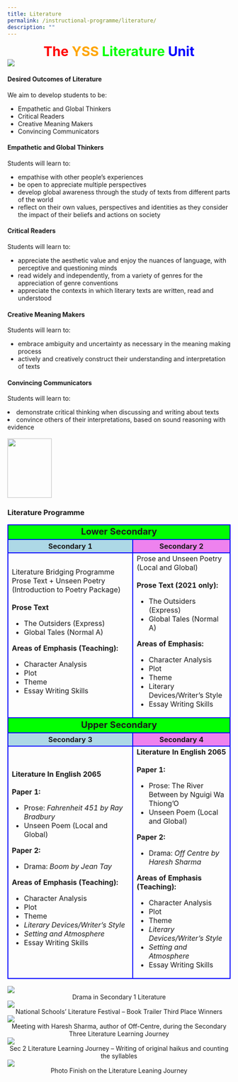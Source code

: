 ```yaml
---
title: Literature
permalink: /instructional-programme/literature/
description: ""
---
```

<div style="font-size:30px; text-align:center;">
<b style="color:red">The </b><b style="color:orange">YSS </b><b style="color:lime">Literature </b><b style="color:blue">Unit</b>
</div>
	

<img src="/images/IP/Literature/Literature%20Department1.png">


<h4>Desired Outcomes of Literature</h4>

We aim to develop students to be:
<ul>
<li>Empathetic and Global Thinkers</li>
<li>Critical Readers</li>
<li>Creative Meaning Makers</li>
<li>Convincing Communicators</li>
</ul>
<h4>Empathetic and Global Thinkers</h4>

Students will learn to:
<ul>
<li>empathise with other people’s experiences</li>
<li>be open to appreciate multiple perspectives</li>
<li>develop global awareness through the study of texts from different parts of the world</li>
<li>reflect on their own values, perspectives and identities as they consider the impact of their beliefs and actions on society</li>
</ul>
<h4>Critical Readers</h4>

Students will learn to:
<ul>
<li>appreciate the aesthetic value and enjoy the nuances of language, with perceptive and questioning minds</li>
<li>read widely and independently, from a variety of genres for the appreciation of genre conventions</li>
<li>appreciate the contexts in which literary texts are written, read and understood</li>
</ul>
<h4>Creative Meaning Makers</h4>

Students will learn to:
<ul>
<li>embrace ambiguity and uncertainty as necessary in the meaning making process</li>
<li>actively and creatively construct their understanding and interpretation of texts</li>
</ul>
<h4>Convincing Communicators</h4>

Students will learn to:

<li>demonstrate critical thinking when discussing and writing about texts</li>
<li>convince others of their interpretations, based on sound reasoning with evidence</li>


<br>

<img src="/images/IP/Literature/yss%20logo%20100px.jpg" style="width:100px; height:134px;">

<h3>Literature Programme</h3>

<style>
table { border: 2px; colour: solid blue; }
tr { border: 2px solid blue; }
td { border: 2px solid blue; }
th { border: 2px solid blue; }
</style>

<table>
	<tr style="background-color:lime">
		<td colspan="2" style="text-align:center;font-size:20px"><b>Lower Secondary</b></td>
</tr>
<tr>
	<th style="background-color:lightblue">Secondary 1</th>
	<th style="background-color:violet">Secondary 2</th>
</tr>

<tr>
	<td>Literature Bridging Programme Prose Text + Unseen Poetry
(Introduction to Poetry Package)
<br>
<br><b>Prose Text</b>

<ul>
  <li>The Outsiders (Express)</li>
  <li>Global Tales (Normal A)</li>
</ul>

<b>Areas of Emphasis (Teaching):</b>

<ul>
  <li>Character Analysis</li>
  <li>Plot</li>
  <li>Theme</li>
  <li>Essay Writing Skills</li>
</ul>
</td>

<td>Prose and Unseen Poetry (Local and Global)
<br>
<br><b>Prose Text (2021 only):</b>

<ul>
  <li>The Outsiders (Express)</li>
  <li>Global Tales (Normal A)</li>
</ul>

<b>Areas of Emphasis:</b>

<ul>
  <li>Character Analysis</li>
  <li>Plot</li>
  <li>Theme</li>
  <li>Literary Devices/Writer’s Style</li>
  <li>Essay Writing Skills</li>
</ul>

</td>
</tr>
<tr style="background-color:lime">
	<td colspan="2" style="text-align:center; font-size:20px"><b>Upper Secondary</b></td>
</tr>

<tr>
	<th style="background-color:lightblue">Secondary 3</th>
	<th style="background-color:violet">Secondary 4</th>
</tr>

<tr>
	<td><b>Literature In English 2065</b>
<br>
<br><b>Paper 1:</b>

<ul>
	<li>Prose:<i> Fahrenheit 451 by Ray Bradbury</i></li>
  <li>Unseen Poem (Local and Global)</li>
</ul>

<b>Paper 2:</b>

<ul>
	<li>Drama: <i>Boom by Jean Tay</i></li>
</ul>

<b>Areas of Emphasis (Teaching):</b>

<ul>
  <li>Character Analysis</li>
  <li>Plot</li>
  <li>Theme</li>
	<li><i>Literary Devices/Writer’s Style</i></li>
	<li><i>Setting and Atmosphere</i></li>
  <li>Essay Writing Skills</li>
</ul>
</td>

<td><b>Literature In English 2065</b>
<br>
<br><b>Paper 1:</b>

<ul>
	<li>Prose: The River Between by Nguigi Wa Thiong’O</li>
  <li>Unseen Poem (Local and Global)</li>
</ul>

<b>Paper 2:</b>

<ul>
	<li>Drama: <i>Off Centre by Haresh Sharma</i></li>
</ul>

<b>Areas of Emphasis (Teaching):</b>

<ul>
  <li>Character Analysis</li>
  <li>Plot</li>
  <li>Theme</li>
	<li><i>Literary Devices/Writer’s Style</i></li>
	<li><i>Setting and Atmosphere</i></li>
  <li>Essay Writing Skills</li>
</ul>
</td>

</tr>
</table>


<img src="/images/IP/Literature/Drama-in-Secondary-1-Literature.jpeg">
<div style="text-align:center;">Drama in Secondary 1 Literature </div>

<img src="/images/IP/Literature/National-Schools-Literature-Festival.jpg">
<div style="text-align:center;">National Schools’ Literature Festival – Book Trailer Third Place Winners </div>

<img src="/images/IP/Literature/Meeting-with-Haresh-Sharma.jpg">
<div style="text-align:center;">Meeting with Haresh Sharma, author of Off-Centre, during the Secondary Three Literature Learning Journey</div>
	
<img src="/images/IP/Literature/Sec-2-Literature-Learning-Journey-Writing.jpg">
<div style="text-align:center;">Sec 2 Literature Learning Journey – Writing of original haikus and counting the syllables</div>

<img src="/images/IP/Literature/Finish-on-the-Literature-Learning-Journey.jpg">
<div style="text-align:center;">Photo Finish on the Literature Leaning Journey</div>